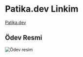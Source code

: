 # Patika.dev Linkim
[Patika.dev](https://app.patika.dev/ozanbyrm)

## Ödev Resmi
![Ödev resim](/assets/2022-11-02.png)